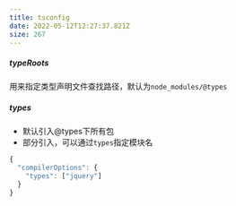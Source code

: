 ```yaml
---
title: tsconfig
date: 2022-05-12T12:27:37.821Z
size: 267
---
```

##### typeRoots

用来指定类型声明文件查找路径，默认为`node_modules/@types`

##### types

- 默认引入@types下所有包
- 部分引入，可以通过`types`指定模块名

```typescript
{
  "compilerOptions": {
    "types": ["jquery"]
  }
}
```

